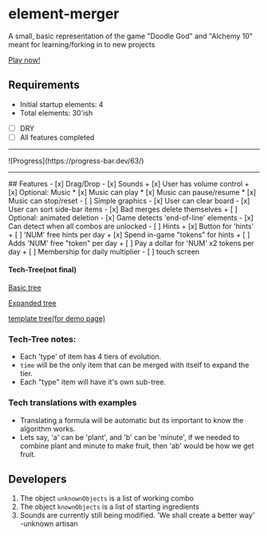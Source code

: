 # element-merger
A small, basic representation of the game "Doodle God" and "Alchemy 10" meant for learning/forking in to new projects

[Play now!](https://ehawk82.github.io/element-merger/)

## Requirements
- Initial startup elements: 4
- Total elements: 30'ish
- [ ] DRY
- [ ] All features completed

<hr />
![Progress](https://progress-bar.dev/63/)
<hr />
## Features
- [x] Drag/Drop
- [x] Sounds
  + [x] User has volume control
  + [x] Optional: Music
  	* [x] Music can play
  	* [x] Music can pause/resume
  	* [x] Music can stop/reset
- [ ] Simple graphics
- [x] User can clear board
- [x] User can sort side-bar items
- [x] Bad merges delete themselves
  + [ ] Optional: animated deletion
- [x] Game detects 'end-of-line' elements
- [x] Can detect when all combos are unlocked
- [ ] Hints
  + [x] Button for 'hints'
  + [ ] 'NUM' free hints per day
  + [x] Spend in-game "tokens" for hints
  + [ ] Adds 'NUM' free "token" per day
  + [ ] Pay a dollar for 'NUM' x2 tokens per day
  + [ ] Membership for daily multiplier
- [ ] touch screen

#### Tech-Tree(not final)
[Basic tree](https://stonecypher.github.io/jssm-viz-demo/graph_explorer.html?s=LYQwxgFglgdgpgfRiYcAEGMC40CIBKcYUADugCoBOccuA3AFCiSyIgCuALhAPaWY5cAKRABnHjDQBxSiABeUEDB70m4aPAQAbKGDgxR6NDgCyASXKNmGxGB7BUMTtjwBBNACMxutFp48AazQQZ250TmpaK3VWbSUAc3YQePQcfWiWTQA3OEpRKAkXAEYAOgAGcsYAM1EtBBy8gslMYvLKhgZRThBKTgQukLhRFuM0AG0AGR4QABM0QkNOAF1GfRn+7s4hkZcxlY6GAHoAKjQZuCqOLU5RLAYSLSVOABolKFAtZ853uC--LQYx0OHROaAeTzQQPujycaAAvAA+NBVSjsKDORFoHLxeJQdCYmBcRhHU5vD6Q4FkkBaeFIlhgAL6WloOwAd2ZHnY8WJoO+qApTFgXHxSN47H4mJmIAAnszgBJuMTgEKtmgALRIsYotHOemMySQcUwfYMMX8DXjbG49BstDKrRaE1S2UWsaE5yc+JoHg5Y0806cf4CwM8GmYw2USSY+1hpE+9JAA/?target=_blank)

[Expanded tree](https://stonecypher.github.io/jssm-viz-demo/graph_explorer.html?s=LYQwxgFglgdgpgfRiYcAEGMC40CIBKcYUADugCoBOccuA3AFCiSyIgCuALhAPaWY5cAKRABnHjHpNw0eAgA2UMHBij0aHAFkAkuUbNZiMD2CoYnbHiHtRFkGgCO7JQGs0cAB4oS89DwBmaLwA7mjccGpoINRowZRQnJwqUgasCiAwAObsIJnoOCr6MmkAbnCUolASlgCMAHQADI2M-qLyCGUVVTCYAmj1TQ2MDLbRnAijSaK9GmgA2gAyPCAAJmiEapwAuowqKxOcIFMzlnM7DBcA9ABUaCtw-hzynKJYDD4ZnAA0GVCg8l9OH84ICeDx5AxrpcLgxLnD4QjEfCAOQfczIpGYzGwy5oNEWAB8RLCwPe8k+aAAtAT5v5KM4LGVMpkoOgYFxzji0HSGWgiTSgagGDyElSaXMQCQfOgAEblSgATzQxE49NEnLhaCZLPQ-JJQu1rLF82MlB6wQgcCOaHBUDKGtx7MJxMFcAYTuNczIGS4UXkwAka2MxhADqxWORv3+GPD4YYUZA8k9LDALhUaBl7Eyyp4wQdyugqZUDBTaZ61PmcGZOfk5LyMHzmcyDCbnrl6GDhkTaHJYHzxmCJdznuAUHkbmMtdy6YVPGylG2+jHbgrmcS5WGONjSORnDB8hj26xDD34OTEHYZrQo9rNrKDeGmsgl5gJYvV9XXCSlDocJvLiuXEbwhLkeHvQCjwRXdgUPSDESYWAuHQABeGleEvNBULuEAlSwgNzAgR8gMQpIEKddAKzmEU7ClXwcyvb0PVLdMq2zf8CxffN0MoBhuM9Q1ZXlJULStOx-UDDMs2vMd5HzFYcIYeSlUolU1TQD1bTKHMQxzUIwJUc44KMuMgA)

[template tree(for demo page)](https://stonecypher.github.io/jssm-viz-demo/graph_explorer.html?s=LYQwxgFglgdgpgfRiYcAEGMC40CIAqcwADgDYgAu6+ATnHLgNwBQoksiIArhRAPY1MOXACkQAZz4w0AcRogAXlBAw+TVuGjwEpKGDgxx6NDgCyASXws2WxGD7BUMCtjwBBNFRLkqnuui4jABM0KTQgoj40YhAAcwZrTQ4dFViuOPQcA0T2bQA3OBpxKDCTNABGADoABhqWADNxUgQCopLpTFcq2uqWZnEKEBoKBAHKOHFOsoBtABk+EBCAJQm4CgBdFgMg0cGqSamZzeZmEDQAWgA+NGmQO7O7tBAAIyewJ5CQeqfYp4gn8BoZ6Al4g4FgIL1Y6vK43Z7w14vIGvZ7vZ4hZ7fZ6-Z7-cFPfGgiFQljvWHTMCU96A1FoSl0kJgb5gX6QAFowFgQFBQH1QGxQEQMHC4nHELkoKSz4YxkhSXhb5BX5Bf486ngyHHb7k+q675fIHMxXfXVoeq-er-Pnq8Cali-cmxJ2-OJA1nKi2-J1oWL-AVgY7-ckQEP-EB4-5slVmv3-ENoIUBxhAA)


### Tech-Tree notes:
- Each 'type' of item has 4 tiers of evolution.
- <code>time</code> will be the only item that can be merged with itself to expand the tier.
- Each "type" item will have it's own sub-tree.

### Tech translations with examples
- Translating a formula will be automatic but its important to know the algorithm works.
- Lets say, 'a' can be 'plant', and 'b' can be 'minute', if we needed to combine plant and minute to make fruit, then 'ab' would be how we get fruit.  


## Developers
1. The object <code>unknownObjects</code> is a list of working combo
2. The object <code>knownObjects</code> is a list of starting ingredients
3. Sounds are currently still being modified.  'We shall create a better way' -unknown artisan


